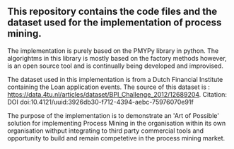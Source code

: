
## This repository contains the code files and the dataset used for the implementation of process mining.

The implementation is purely based on the PMYPy library in python. The algorightms in this library is mostly based on the factory methods however, is an open source tool and is continually being developed and improvised.

The dataset used in this implementation is from a Dutch Financial Institute containing the Loan application events. The source of this dataset is : https://data.4tu.nl/articles/dataset/BPI_Challenge_2012/12689204. Citation: DOI doi:10.4121/uuid:3926db30-f712-4394-aebc-75976070e91f

The purpose of the implementation is to demonstrate an 'Art of Possible' solution for implementing Process Mining in the organisation within its own organisation withput integrating to third party commercial tools and opportunity to build and remain competetive in the process mining market.
